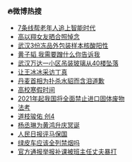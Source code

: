 ### :fire:微博热搜<br>
- <a href="https://s.weibo.com/weibo?q=%237%E6%9D%A1%E7%BA%BF%E5%B8%AE%E8%80%81%E5%B9%B4%E4%BA%BA%E8%BF%BD%E4%B8%8A%E6%99%BA%E8%83%BD%E6%97%B6%E4%BB%A3%23&Refer=new_time">7条线帮老年人追上智能时代</a><br>
- <a href="https://s.weibo.com/weibo?q=%23%E9%AB%98%E4%BB%A5%E7%BF%94%E5%A5%B3%E5%8F%8B%E6%99%92%E5%90%88%E7%85%A7%E6%82%BC%E5%BF%B5%23&Refer=top">高以翔女友晒合照悼念</a><br>
- <a href="https://s.weibo.com/weibo?q=%23%E6%AD%A6%E6%B1%893%E4%BB%BD%E5%86%BB%E5%93%81%E5%A4%96%E5%8C%85%E8%A3%85%E6%A0%B7%E6%9C%AC%E6%A0%B8%E9%85%B8%E9%98%B3%E6%80%A7%23&Refer=top">武汉3份冻品外包装样本核酸阳性</a><br>
- <a href="https://s.weibo.com/weibo?q=%E9%BB%84%E5%AD%90%E9%9F%AC%20%E6%88%91%E9%9C%80%E8%A6%81%E8%B9%AD%E4%BB%80%E4%B9%88%E4%BD%A0%E5%91%8A%E8%AF%89%E6%88%91&Refer=top">黄子韬 我需要蹭什么你告诉我</a><br>
- <a href="https://s.weibo.com/weibo?q=%E6%AD%A6%E6%B1%89%E4%B8%87%E8%BE%BE%E4%B8%80%E5%B0%8F%E5%8C%BA%E5%90%8A%E8%A3%85%E7%8E%BB%E7%92%83%E4%BB%8E40%E6%A5%BC%E5%9D%A0%E8%90%BD&Refer=top">武汉万达一小区吊装玻璃从40楼坠落</a><br>
- <a href="https://s.weibo.com/weibo?q=%E8%AE%A9%E7%8E%8B%E5%86%B0%E5%86%B0%E9%87%87%E8%AE%BF%E4%B8%81%E7%9C%9F&Refer=top">让王冰冰采访丁真</a><br>
- <a href="https://s.weibo.com/weibo?q=%23%E4%B8%B9%E9%BA%A6%E9%A6%96%E7%9B%B8%E4%B8%BA%E6%89%91%E6%9D%80%E6%B0%B4%E8%B2%82%E8%80%8C%E5%90%AB%E6%B3%AA%E9%81%93%E6%AD%89%23&Refer=top">丹麦首相为扑杀水貂而含泪道歉</a><br>
- <a href="https://s.weibo.com/weibo?q=%E9%AB%98%E6%A0%A1%E5%AF%92%E5%81%87%E6%97%B6%E9%97%B4&Refer=top">高校寒假时间</a><br>
- <a href="https://s.weibo.com/weibo?q=%232021%E5%B9%B4%E8%B5%B7%E6%88%91%E5%9B%BD%E5%B0%86%E5%85%A8%E9%9D%A2%E7%A6%81%E6%AD%A2%E8%BF%9B%E5%8F%A3%E5%9B%BA%E4%BD%93%E5%BA%9F%E7%89%A9%23&Refer=top">2021年起我国将全面禁止进口固体废物</a><br>
- <a href="https://s.weibo.com/weibo?q=%E6%B3%95%E8%80%83&Refer=top">法考</a><br>
- <a href="https://s.weibo.com/weibo?q=%E9%81%93%E6%9E%9D%E9%AA%8F%E4%BD%91%20%E5%88%9B4&Refer=top">道枝骏佑 创4</a><br>
- <a href="https://s.weibo.com/weibo?q=%23%E6%9D%A8%E4%B8%9E%E7%90%B3%E4%B8%BA%E9%BB%84%E9%B8%BF%E5%8D%87%E5%BA%86%E5%86%A5%E8%AF%9E%23&Refer=top">杨丞琳为黄鸿升庆冥诞</a><br>
- <a href="https://s.weibo.com/weibo?q=%23%E4%BA%BA%E6%B0%91%E6%97%A5%E6%8A%A5%E8%AF%84%E9%A9%AC%E4%BF%9D%E5%9B%BD%23&Refer=top">人民日报评马保国</a><br>
- <a href="https://s.weibo.com/weibo?q=%23%E7%BB%BF%E7%9A%AE%E8%BD%A6%E5%BA%94%E8%AF%A5%E5%85%A8%E5%88%97%E7%A6%81%E7%83%9F%E5%90%97%23&Refer=top">绿皮车应该全列禁烟吗</a><br>
- <a href="https://s.weibo.com/weibo?q=%23%E5%AE%98%E6%96%B9%E9%80%9A%E6%8A%A5%E4%B8%BE%E6%8A%A5%E8%A1%A5%E8%AF%BE%E8%A2%AB%E7%8F%AD%E4%B8%BB%E4%BB%BB%E4%B8%88%E5%A4%AB%E6%9A%B4%E6%89%93%23&Refer=top">官方通报举报补课被班主任丈夫暴打</a><br>
